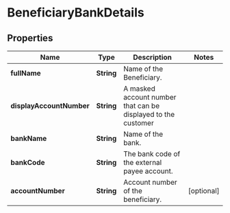 # BeneficiaryBankDetails

## Properties
Name | Type | Description | Notes
------------ | ------------- | ------------- | -------------
**fullName** | **String** | Name of the Beneficiary. | 
**displayAccountNumber** | **String** | A masked account number that can be displayed to the customer | 
**bankName** | **String** | Name of the bank. | 
**bankCode** | **String** | The bank code of the external payee account. | 
**accountNumber** | **String** | Account number of the beneficiary. |  [optional]
